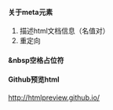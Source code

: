 #### 关于meta元素
1. 描述html文档信息（名值对）
2. 重定向

#### &nbsp空格占位符
#### Github预览html 
http://htmlpreview.github.io/
